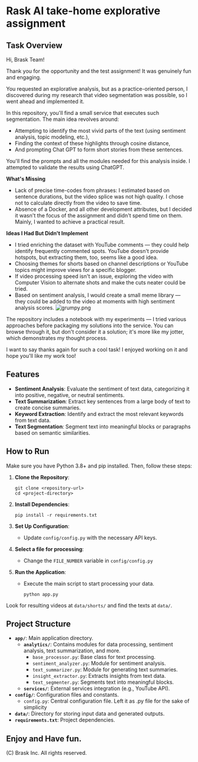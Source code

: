 # Rask AI take-home explorative assignment

## Task Overview

Hi, Brask Team!

Thank you for the opportunity and the test assignment! It was genuinely fun and engaging.

You requested an explorative analysis, but as a practice-oriented person, I discovered during my research that video segmentation was possible, so I went ahead and implemented it.

In this repository, you'll find a small service that executes such segmentation. The main idea revolves around:
- Attempting to identify the most vivid parts of the text (using sentiment analysis, topic modeling, etc.),
- Finding the context of these highlights through cosine distance,
- And prompting Chat GPT to form short stories from these sentences.

You'll find the prompts and all the modules needed for this analysis inside. I attempted to validate the results using ChatGPT.

**What's Missing**
- Lack of precise time-codes from phrases: I estimated based on sentence durations, but the video splice was not high quality. I chose not to calculate directly from the video to save time.
- Absence of a Docker, and all other development attributes, but I decided it wasn't the focus of the assignment and didn't spend time on them. Mainly, I wanted to achieve a practical result.

**Ideas I Had But Didn't Implement**

- I tried enriching the dataset with YouTube comments — they could help identify frequently commented spots. YouTube doesn't provide hotspots, but extracting them, too, seems like a good idea.
- Choosing themes for shorts based on channel descriptions or YouTube topics might improve views for a specific blogger.
- If video processing speed isn't an issue, exploring the video with Computer Vision to alternate shots and make the cuts neater could be tried. 
- Based on sentiment analysis, I would create a small meme library — they could be added to the video at moments with high sentiment analysis scores.
![grumpy.png](https://www.palmbeachpost.com/gcdn/authoring/2013/06/02/NPPP/ghows-LK-b5f8745d-d134-4a5c-8d6c-cf570b96573a-2f43bf6d.jpeg?width=660&height=372&fit=crop&format=pjpg&auto=webp)

The repository includes a notebook with my experiments — I tried various approaches before packaging my solutions into the service. You can browse through it, but don't consider it a solution; it's more like my jotter, which demonstrates my thought process.

I want to say thanks again for such a cool task! I enjoyed working on it and hope you'll like my work too!

## Features

- **Sentiment Analysis**: Evaluate the sentiment of text data, categorizing it into positive, negative, or neutral sentiments.
- **Text Summarization**: Extract key sentences from a large body of text to create concise summaries.
- **Keyword Extraction**: Identify and extract the most relevant keywords from text data.
- **Text Segmentation**: Segment text into meaningful blocks or paragraphs based on semantic similarities.

## How to Run

Make sure you have Python 3.8+ and pip installed. Then, follow these steps:

1. **Clone the Repository**:
   ```
   git clone <repository-url>
   cd <project-directory>
   ```

2. **Install Dependencies**:
   ```
   pip install -r requirements.txt
   ```

3. **Set Up Configuration**:
   - Update `config/config.py` with the necessary API keys.

4. **Select a file for processing**:
   - Change the `FILE_NUMBER` variable in `config/config.py`

6. **Run the Application**:
   - Execute the main script to start processing your data.
     ```
     python app.py
     ```
     
Look for resulting videos at `data/shorts/` and find the texts at `data/`.

## Project Structure

- **`app/`**: Main application directory.
  - **`analytics/`**: Contains modules for data processing, sentiment analysis, text summarization, and more.
    - `base_processor.py`: Base class for text processing.
    - `sentiment_analyzer.py`: Module for sentiment analysis.
    - `text_summarizer.py`: Module for generating text summaries.
    - `insight_extractor.py`: Extracts insights from text data.
    - `text_segmenter.py`: Segments text into meaningful blocks.
  - **`services/`**: External services integration (e.g., YouTube API).
- **`config/`**: Configuration files and constants.
  - `config.py`: Central configuration file. Left it as .py file for the sake of simplicity 
- **`data/`**: Directory for storing input data and generated outputs.
- **`requirements.txt`**: Project dependencies.

## Enjoy and Have fun.

(C) Brask Inc. All rights reserved.
